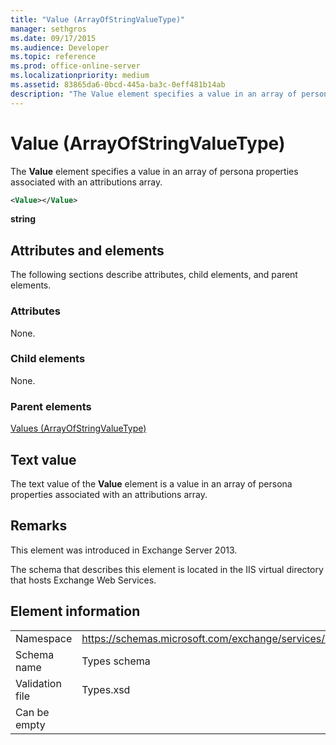 ```yaml
---
title: "Value (ArrayOfStringValueType)"
manager: sethgros
ms.date: 09/17/2015
ms.audience: Developer
ms.topic: reference
ms.prod: office-online-server
ms.localizationpriority: medium
ms.assetid: 83865da6-0bcd-445a-ba3c-0eff481b14ab
description: "The Value element specifies a value in an array of persona properties associated with an attributions array."
---
```


# Value (ArrayOfStringValueType)

The **Value** element specifies a value in an array of persona properties associated with an attributions array. 
  
```XML
<Value></Value>
```

**string**

## Attributes and elements

The following sections describe attributes, child elements, and parent elements.
  
### Attributes

None.
  
### Child elements

None.
  
### Parent elements

[Values (ArrayOfStringValueType)](values-arrayofstringvaluetype.md)
  
## Text value

The text value of the **Value** element is a value in an array of persona properties associated with an attributions array. 
  
## Remarks

This element was introduced in Exchange Server 2013.
  
The schema that describes this element is located in the IIS virtual directory that hosts Exchange Web Services.
  
## Element information

|||
|:-----|:-----|
|Namespace  <br/> |https://schemas.microsoft.com/exchange/services/2006/types  <br/> |
|Schema name  <br/> |Types schema  <br/> |
|Validation file  <br/> |Types.xsd  <br/> |
|Can be empty  <br/> ||
   

